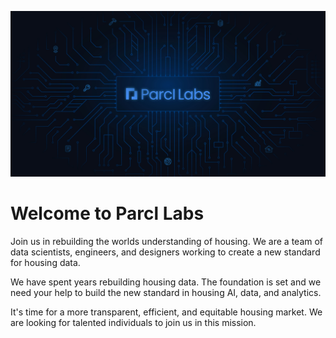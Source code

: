 ![Logo](img/parcllabs.jpg)

# Welcome to Parcl Labs

Join us in rebuilding the worlds understanding of housing. We are a team of data scientists, engineers, and designers working to create a new standard for housing data.

We have spent years rebuilding housing data. The foundation is set and we need your help to build the new standard in housing AI, data, and analytics.

It's time for a more transparent, efficient, and equitable housing market. We are looking for talented individuals to join us in this mission.
